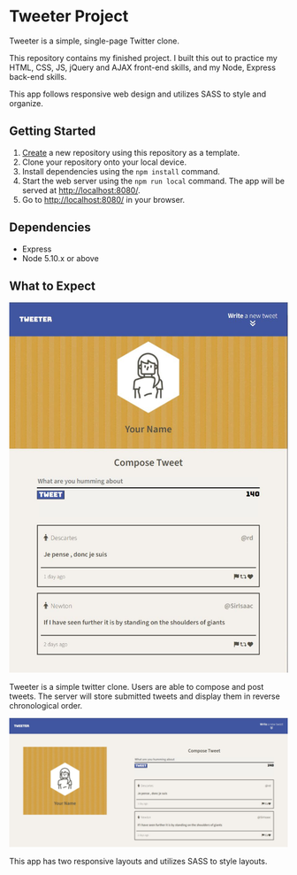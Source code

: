 # Tweeter Project

Tweeter is a simple, single-page Twitter clone.

This repository contains my finished project. I built this out to practice my HTML, CSS, JS, jQuery and AJAX front-end skills, and my Node, Express back-end skills.

This app follows responsive web design and utilizes SASS to style and organize.

## Getting Started

1. [Create](https://docs.github.com/en/repositories/creating-and-managing-repositories/creating-a-repository-from-a-template) a new repository using this repository as a template.
2. Clone your repository onto your local device.
3. Install dependencies using the `npm install` command.
4. Start the web server using the `npm run local` command. The app will be served at <http://localhost:8080/>.
5. Go to <http://localhost:8080/> in your browser.

## Dependencies

- Express
- Node 5.10.x or above

## What to Expect

![Tweeter Mobile Layout](/docs/Tweeter-Mobile_Layout.JPG)

Tweeter is a simple twitter clone. Users are able to compose and post tweets. The server will store submitted tweets and display them in reverse chronological order.

![Tweet Desktop Layout](/docs/Tweeter-Desktop_Layout.JPG)

This app has two responsive layouts and utilizes SASS to style layouts.